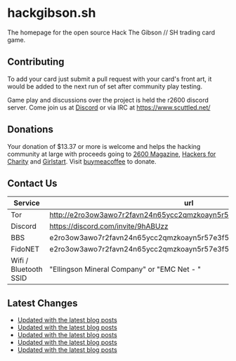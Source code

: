 # hackgibson.sh
The homepage for the open source Hack The Gibson // SH trading card game.


## Contributing

To add your card just submit a pull request with your card's front art, it would be added to the next run of set after community play testing.

Game play and discussions over the project is held the r2600 discord server. Come join us at [Discord](https://discord.com/invite/9hABUzz) or via IRC at https://www.scuttled.net/


## Donations

Your donation of $13.37 or more is welcome and helps the hacking community at large with proceeds going to [2600 Magazine](https://2600.com/), [Hackers for Charity](https://hackersforcharity.org) and [Girlstart](https://girlstart.org).  Visit [buymeacoffee](https://www.buymeacoffee.com/hackgibson.sh) to donate.


## Contact Us

Service | url
-|-
Tor | http://e2ro3ow3awo7r2favn24n65ycc2qmzkoayn5r57e3f56nvjwdcgg32ad.onion
Discord | https://discord.com/invite/9hABUzz
BBS | e2ro3ow3awo7r2favn24n65ycc2qmzkoayn5r57e3f56nvjwdcgg32ad.onion:23
FidoNET | e2ro3ow3awo7r2favn24n65ycc2qmzkoayn5r57e3f56nvjwdcgg32ad.onion:24554
Wifi / Bluetooth SSID | "Ellingson Mineral Company" or "EMC Net - <fidonet address>"

## Latest Changes
<!-- BLOG-POST-LIST:START -->
- [Updated with the latest blog posts](https://github.com/DFW2600/hackgibson.sh/commit/cb14eccdc982f5af30922ecb35d2d9dd7aff5adc)
- [Updated with the latest blog posts](https://github.com/DFW2600/hackgibson.sh/commit/213cc7dfe401cac46d40850dbec0e6255d2f4355)
- [Updated with the latest blog posts](https://github.com/DFW2600/hackgibson.sh/commit/2ead3ac4670ce7931c32a2a05432fe0382e15ec3)
- [Updated with the latest blog posts](https://github.com/DFW2600/hackgibson.sh/commit/e670ba6e30dba10c5072e6d6f1aa9e13dc2dfb95)
- [Updated with the latest blog posts](https://github.com/DFW2600/hackgibson.sh/commit/367a906a7e81be70ea2b8f69f319a5ccf93a4d2e)
<!-- BLOG-POST-LIST:END -->
